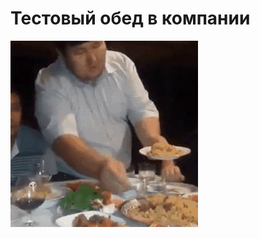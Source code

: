 # Тестовый обед в компании

![Тестовый обед в компании](../images/502bea02-5ffb-40e7-a8c2-a03ee2e7597d.gif)